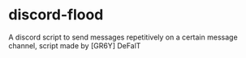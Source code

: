 # discord-flood
A discord script to send messages repetitively on a certain message channel, script made by [GR6Y] DeFalT
